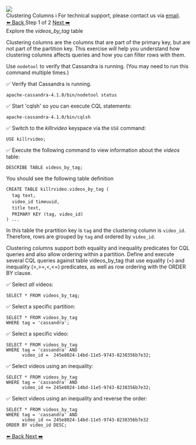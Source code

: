 <!-- TOP -->
<div class="top">
  <img class="scenario-academy-logo" src="https://datastax-academy.github.io/katapod-shared-assets/images/ds-academy-2023.svg" />
  <div class="scenario-title-section">
    <span class="scenario-title">Clustering Columns</span>
    <span class="scenario-subtitle">ℹ️ For technical support, please contact us via <a href="mailto:academy@datastax.com">email</a>.</span>
  </div>
</div>

<!-- NAVIGATION -->
<div id="navigation-top" class="navigation-top">
 <a href='command:katapod.loadPage?[{"step":"intro"}]'
   class="btn btn-dark navigation-top-left">⬅️ Back
 </a>
<span class="step-count"> Step 1 of 2</span>
 <a href='command:katapod.loadPage?[{"step":"step3"}]' 
    class="btn btn-dark navigation-top-right">Next ➡️
  </a>
</div>

<!-- CONTENT -->

<div class="step-title">Explore the <i>videos_by_tag</i> table</div>

Clustering columns are the columns that are part of the primary key, but are not part of the partition key. This exercise will help you understand how clustering columns affects queries and how you can filter rows with them.

Use `nodetool` to verify that Cassandra is running. (You may need to run this command multiple times.)

✅ Verify that Cassandra is running.
```
apache-cassandra-4.1.0/bin/nodetool status
```

✅ Start 'cqlsh' so you can execute CQL statements:
```
apache-cassandra-4.1.0/bin/cqlsh
```

✅ Switch to the *killrvideo* keyspace via the `USE` command:
```
USE killrvideo;
```

✅ Execute the following command to view information about the *videos* table: 
```
DESCRIBE TABLE videos_by_tag;
```

You should see the following table definition

`CREATE TABLE killrvideo.videos_by_tag (`<br>
&nbsp;&nbsp;&nbsp;&nbsp;`tag text,`<br>
&nbsp;&nbsp;&nbsp;&nbsp;`video_id timeuuid,`<br>
&nbsp;&nbsp;&nbsp;&nbsp;`title text,`<br>
&nbsp;&nbsp;&nbsp;&nbsp;`PRIMARY KEY (tag, video_id)`<br>
`) ...`

In this table the prartition key is `tag` and the clustering column is `video_id`. Therefore, rows are grouped by `tag` and ordered by `video_id`.

Clustering columns support both equality and inequality predicates for CQL queries and also allow ordering within a partition. Define and execute several CQL queries against table videos_by_tag that use equality (=) and inequality (>,>=,<,<=) predicates, as well as row ordering with the ORDER BY clause.

✅ Select *all* videos:
```
SELECT * FROM videos_by_tag;
```

✅ Select a specific partition:
```
SELECT * FROM videos_by_tag
WHERE tag = 'cassandra';
```

✅ Select a specific video:
```
SELECT * FROM videos_by_tag
WHERE tag = 'cassandra' AND
      video_id =  245e8024-14bd-11e5-9743-8238356b7e32;
```

✅ Select videos using an inequality:
```
SELECT * FROM videos_by_tag
WHERE tag = 'cassandra' AND
      video_id <= 245e8024-14bd-11e5-9743-8238356b7e32;
```

✅ Select videos using an inequality and reverse the order:
```
SELECT * FROM videos_by_tag
WHERE tag = 'cassandra' AND
      video_id <= 245e8024-14bd-11e5-9743-8238356b7e32
ORDER BY video_id DESC;
```

<!-- NAVIGATION -->
<div id="navigation-bottom" class="navigation-bottom">
 <a href='command:katapod.loadPage?[{"step":"intro"}]'
   class="btn btn-dark navigation-bottom-left">⬅️ Back
 </a>
 <a href='command:katapod.loadPage?[{"step":"step2"}]'
    class="btn btn-dark navigation-bottom-right">Next ➡️
  </a>
</div>
